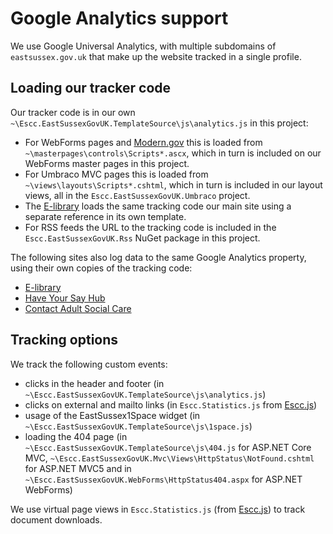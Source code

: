 # Google Analytics support

We use Google Universal Analytics, with multiple subdomains of `eastsussex.gov.uk` that make up the website tracked in a single profile. 

## Loading our tracker code

Our tracker code is in our own `~\Escc.EastSussexGovUK.TemplateSource\js\analytics.js` in this project:

- For WebForms pages and [Modern.gov](https://democracy.eastsussex.gov.uk) this is loaded from `~\masterpages\controls\Scripts*.ascx`, which in turn is included on our WebForms master pages in this project.
- For Umbraco MVC pages this is loaded from `~\views\layouts\Scripts*.cshtml`, which in turn is included in our layout views, all in the `Escc.EastSussexGovUK.Umbraco` project.
- The [E-library](https://e-library.eastsussex.gov.uk) loads the same tracking code our main site using a separate reference in its own template. 
- For RSS feeds the URL to the tracking code is included in the `Escc.EastSussexGovUK.Rss` NuGet package in this project.

The following sites also log data to the same Google Analytics property, using their own copies of the tracking code:

- [E-library](https://e-library.eastsussex.gov.uk)
- [Have Your Say Hub](https://consultation.eastsussex.gov.uk/) 
- [Contact Adult Social Care](https://adultsocialcare.eastsussex.gov.uk/)

## Tracking options

We track the following custom events:

- clicks in the header and footer (in `~\Escc.EastSussexGovUK.TemplateSource\js\analytics.js`)
- clicks on external and mailto links (in `Escc.Statistics.js` from [Escc.js](https://github.com/east-sussex-county-council/Escc.js))
- usage of the EastSussex1Space widget (in `~\Escc.EastSussexGovUK.TemplateSource\js\1space.js`) 
- loading the 404 page (in `~\Escc.EastSussexGovUK.TemplateSource\js\404.js` for ASP.NET Core MVC, `~\Escc.EastSussexGovUK.Mvc\Views\HttpStatus\NotFound.cshtml` for ASP.NET MVC5 and in `~\Escc.EastSussexGovUK.WebForms\HttpStatus404.aspx` for ASP.NET WebForms)

We use virtual page views in `Escc.Statistics.js` (from [Escc.js](https://github.com/east-sussex-county-council/Escc.js)) to track document downloads.